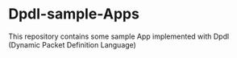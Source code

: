# Dpdl-sample-Apps
This repository contains some sample App implemented with Dpdl (Dynamic Packet Definition Language)
